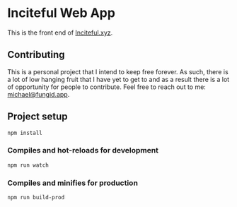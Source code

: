 # Inciteful Web App
This is the front end of [Inciteful.xyz](https://inciteful.xyz).  

## Contributing
This is a personal project that I intend to keep free forever.  As such, there is a lot of low hanging fruit that I have yet to get to and as a result there is a lot of opportunity for people to contribute.  Feel free to reach out to me: michael@fungid.app.

## Project setup
```
npm install
```

### Compiles and hot-reloads for development
```
npm run watch
```

### Compiles and minifies for production
```
npm run build-prod
```